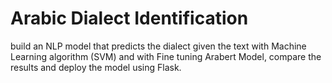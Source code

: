 # Arabic Dialect Identification 

build an NLP model that predicts the dialect given the text with Machine Learning algorithm (SVM) and with Fine tuning Arabert Model, compare the results and deploy the model using Flask.


